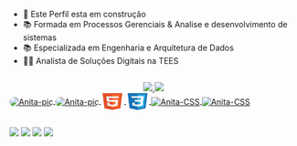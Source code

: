 - 🚧 Este Perfil esta em construção
- 📚 Formada em Processos Gerenciais & Analise e desenvolvimento de sistemas
- 📚 Especializada em Engenharia e Arquitetura de Dados
- 👩‍💻 Analista de Soluções Digitais na TEES

##

<div align="center">
  <a href="https://github.com/AnitaMachado">
   <img height="125em" src="https://github-readme-stats.vercel.app/api?username=AnitaMachado&show_icons=true&theme=radical&include_all_commits=true&count_private=true"/>
  <img height="125em" src="https://github-readme-stats.vercel.app/api/top-langs/?username=AnitaMachado&layout=compact&langs_count=7&theme=radical"/>
</div>

<div>
  <img align="center" alt="Anita-pic" height="60" width="80" style="border-radius:10px;" src="https://user-images.githubusercontent.com/116604819/199629695-f7deafd1-5374-4961-8666-01c3ff227603.png"> 
  <img align="center" alt="Anita-pic" height="80" width="100" style="border-radius:10px;" src="https://gifs.eco.br/wp-content/uploads/2021/09/gifs-de-setas-12.gif">
  <img align="center" alt="Anita-HTML" height="30" width="40" src="https://raw.githubusercontent.com/devicons/devicon/master/icons/html5/html5-original.svg">
  <img align="center" alt="Anita-CSS" height="30" width="40" src="https://raw.githubusercontent.com/devicons/devicon/master/icons/css3/css3-original.svg">
  <img align="center" alt="Anita-CSS" height="30" width="40" src="https://media.licdn.com/dms/image/D4D12AQE5XoCSpOVOmg/article-cover_image-shrink_600_2000/0/1705767708038?e=2147483647&v=beta&t=ExJUApbzSr-H_ol-lvT0PV4eD4IseJvFwZHSpjLXVek">
  <img align="center" alt="Anita-CSS" height="30" width="40" src="https://upload.wikimedia.org/wikipedia/commons/thumb/0/0a/Python.svg/1200px-Python.svg.png">
</div>

##

<div> 
 <a href="https://discord.com/channels/1037513472029761566/1037513472491126806" target="_blank"><img src="https://img.shields.io/badge/Discord-7289DA?style=for-the-badge&logo=discord&logoColor=white" target="_blank"></a> 
  <a href = "mailto:mgma.anita@gmail.com"><img src="https://img.shields.io/badge/Gmail-D14836?style=for-the-badge&logo=gmail&logoColor=white" target="_blank"></a>
  <a href="https://www.linkedin.com/in/anita-machado-a8113b65/" target="_blank"><img src="https://img.shields.io/badge/-LinkedIn-%230077B5?style=for-the-badge&logo=linkedin&logoColor=white" target="_blank"></a> 
  <a href="https://api.whatsapp.com/send?phone=21974350242" target="_blank"><img src="https://img.shields.io/badge/WhatsApp-25D366?style=for-the-badge&logo=whatsapp&logoColor=white" target="_blank"></a>  
</div>



